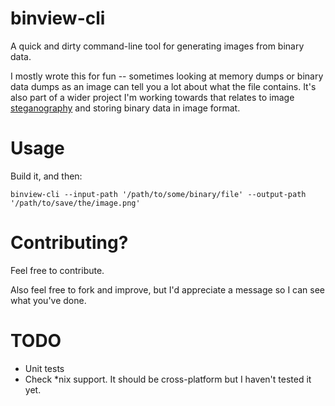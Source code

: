 # binview-cli
A quick and dirty command-line tool for generating images from binary data.

I mostly wrote this for fun -- sometimes looking at memory dumps or binary data dumps as an image can tell you a lot about what the file contains. It's also part of a wider project I'm working towards that relates to image [steganography](https://en.wikipedia.org/wiki/Steganography) and storing binary data in image format.

# Usage
Build it, and then:

`binview-cli --input-path '/path/to/some/binary/file' --output-path '/path/to/save/the/image.png'`

# Contributing?
Feel free to contribute. 

Also feel free to fork and improve, but I'd appreciate a message so I can see what you've done.

# TODO
- Unit tests
- Check *nix support. It should be cross-platform but I haven't tested it yet.
